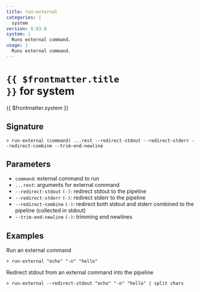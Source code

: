 ```yaml
---
title: run-external
categories: |
  system
version: 0.83.0
system: |
  Runs external command.
usage: |
  Runs external command.
---
```


# <code>{{ $frontmatter.title }}</code> for system

<div class='command-title'>{{ $frontmatter.system }}</div>

## Signature

```> run-external (command) ...rest --redirect-stdout --redirect-stderr --redirect-combine --trim-end-newline```

## Parameters

 -  `command`: external command to run
 -  `...rest`: arguments for external command
 -  `--redirect-stdout` `(-)`: redirect stdout to the pipeline
 -  `--redirect-stderr` `(-)`: redirect stderr to the pipeline
 -  `--redirect-combine` `(-)`: redirect both stdout and stderr combined to the pipeline (collected in stdout)
 -  `--trim-end-newline` `(-)`: trimming end newlines

## Examples

Run an external command
```shell
> run-external "echo" "-n" "hello"

```

Redirect stdout from an external command into the pipeline
```shell
> run-external --redirect-stdout "echo" "-n" "hello" | split chars

```
